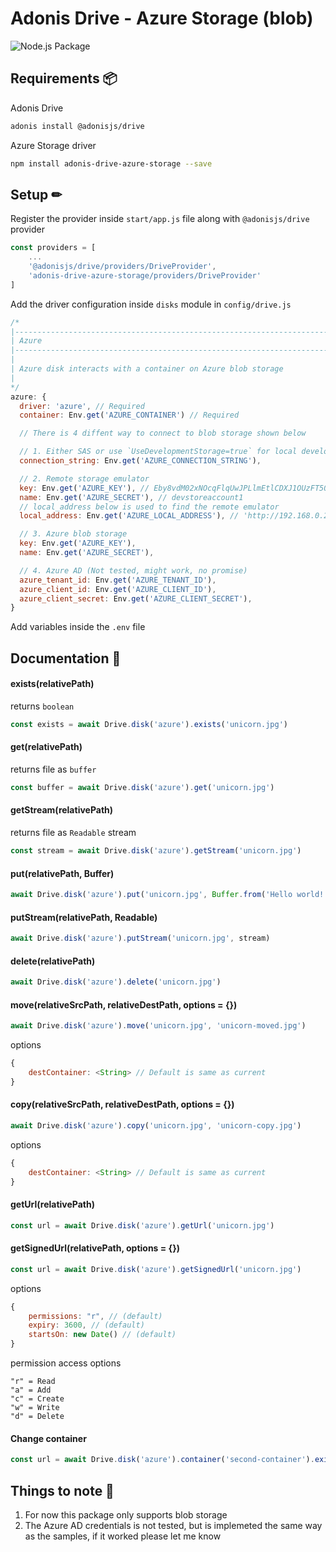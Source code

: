 # Adonis Drive - Azure Storage (blob)

![Node.js Package](https://github.com/AlexanderYW/Adonis-Drive-Azure-Storage/workflows/Node.js%20Package/badge.svg)

## Requirements 📦
Adonis Drive
```sh
adonis install @adonisjs/drive
````

Azure Storage driver
```sh
npm install adonis-drive-azure-storage --save
```

## Setup ✏
Register the provider inside `start/app.js` file along with `@adonisjs/drive` provider
```javascript
const providers = [
    ...
    '@adonisjs/drive/providers/DriveProvider',
    'adonis-drive-azure-storage/providers/DriveProvider'
]
```

Add the driver configuration inside `disks` module in `config/drive.js`

```javascript
/*
|--------------------------------------------------------------------------
| Azure
|--------------------------------------------------------------------------
|
| Azure disk interacts with a container on Azure blob storage
|
*/
azure: {
  driver: 'azure', // Required
  container: Env.get('AZURE_CONTAINER') // Required

  // There is 4 diffent way to connect to blob storage shown below

  // 1. Either SAS or use `UseDevelopmentStorage=true` for local development
  connection_string: Env.get('AZURE_CONNECTION_STRING'),

  // 2. Remote storage emulator
  key: Env.get('AZURE_KEY'), // Eby8vdM02xNOcqFlqUwJPLlmEtlCDXJ1OUzFT50uSRZ6IFsuFq2UVErCz4I6tq/K1SZFPTOtr/KBHBeksoGMGw==
  name: Env.get('AZURE_SECRET'), // devstoreaccount1
  // local_address below is used to find the remote emulator
  local_address: Env.get('AZURE_LOCAL_ADDRESS'), // 'http://192.168.0.2:10000/devstoreaccount1'

  // 3. Azure blob storage
  key: Env.get('AZURE_KEY'),
  name: Env.get('AZURE_SECRET'),

  // 4. Azure AD (Not tested, might work, no promise)
  azure_tenant_id: Env.get('AZURE_TENANT_ID'),
  azure_client_id: Env.get('AZURE_CLIENT_ID'),
  azure_client_secret: Env.get('AZURE_CLIENT_SECRET'),
}
```

Add variables inside the `.env` file

## Documentation 📝

#### exists(relativePath)
returns `boolean`
```javascript
const exists = await Drive.disk('azure').exists('unicorn.jpg')
```

#### get(relativePath)
returns file as `buffer`
```javascript
const buffer = await Drive.disk('azure').get('unicorn.jpg')
```

#### getStream(relativePath)
returns file as `Readable` stream
```javascript
const stream = await Drive.disk('azure').getStream('unicorn.jpg')
```

#### put(relativePath, Buffer)
```javascript
await Drive.disk('azure').put('unicorn.jpg', Buffer.from('Hello world!'))
```

#### putStream(relativePath, Readable)
```javascript
await Drive.disk('azure').putStream('unicorn.jpg', stream)
```

#### delete(relativePath)
```javascript
await Drive.disk('azure').delete('unicorn.jpg')
```

#### move(relativeSrcPath, relativeDestPath, options = {})
```javascript
await Drive.disk('azure').move('unicorn.jpg', 'unicorn-moved.jpg')
```
options
```javascript
{
    destContainer: <String> // Default is same as current
}
```

#### copy(relativeSrcPath, relativeDestPath, options = {})
```javascript
await Drive.disk('azure').copy('unicorn.jpg', 'unicorn-copy.jpg')
```
options
```javascript
{
    destContainer: <String> // Default is same as current
}
```

#### getUrl(relativePath)
```javascript
const url = await Drive.disk('azure').getUrl('unicorn.jpg')
```

#### getSignedUrl(relativePath, options = {})
```javascript
const url = await Drive.disk('azure').getSignedUrl('unicorn.jpg')
```
options
```javascript
{
    permissions: "r", // (default)
    expiry: 3600, // (default)
    startsOn: new Date() // (default)
}
```
permission access options
```
"r" = Read
"a" = Add
"c" = Create
"w" = Write
"d" = Delete
```

#### Change container
```javascript
const url = await Drive.disk('azure').container('second-container').exists('unicorn.jpg')
```

## Things to note 📒
1. For now this package only supports blob storage
2. The Azure AD credentials is not tested, but is implemeted the same way as the samples, if it worked please let me know
